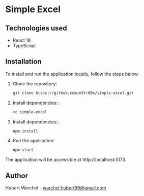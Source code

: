 # Simple Excel

## Technologies used

-   React 18
-   TypeScript

## Installation

To install and run the application locally, follow the steps below:

1. Clone the repository:

    ```bash
    git clone https://github.com/n3tr00x/simple-excel.git
    ```

2. Install dependencies::

    ```bash
    cd simple-excel
    ```

3. Install dependencies::

    ```bash
    npm install
    ```

4. Run the application:

    ```bash
    npm start
    ```

The application will be accessible at http://localhost:5173.

## Author

Hubert Warchoł - warchol.hubert99@gmail.com
